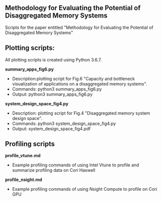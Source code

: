 ## Methodology for Evaluating the Potential of Disaggregated Memory Systems 
Scripts for the paper entitled "Methodology for Evaluating the Potential of Disaggregated Memory Systems"

## Plotting scripts:
All plotting scripts is created using Python 3.6.7.

**summary_apps_fig6.py** 

- Description:plotting script for Fig.6 "Capacity and bottleneck visualization of applications on a disaggregated memory systems". 
- Commands: python3 summary_apps_fig6.py
- Output: python3 summary_apps_fig6.py

**system_design_space_fig4.py** 

- Description: plotting script for Fig.4 "Disaggregated memory system design space". 
- Commands: python3 system_design_space_fig4.py
- Output: system_design_space_fig4.pdf

## Profiling scripts

**profile_vtune.md**

- Example profiling commands of using Intel Vtune to profile and summarize profiling data on Cori Haswell

**profile_nsight.md**

- Example profiling commands of using Nsight Compute to profile on Cori GPU
